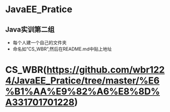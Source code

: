 # JavaEE_Pratice
## Java实训第二组 
* 每个人建一个自己的文件夹
* 命名如“CS_WBR”,然后在README.md中贴上地址
# CS_WBR(https://github.com/wbr1224/JavaEE_Pratice/tree/master/%E6%B1%AA%E9%82%A6%E8%8D%A331701701228)
